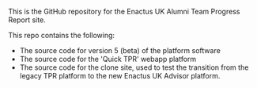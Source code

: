 This is the GitHub repository for the Enactus UK Alumni Team Progress Report site.

This repo contains the following:
- The source code for version 5 (beta) of the platform software
- The source code for the 'Quick TPR' webapp platform
- The source code for the clone site, used to test the transition from the legacy TPR platform to the new Enactus UK Advisor platform.

